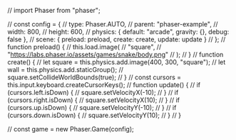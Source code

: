 // import Phaser from "phaser";

// const config = {
// type: Phaser.AUTO,
// parent: "phaser-example",
// width: 800,
// height: 600,
// physics: { default: "arcade", gravity: {}, debug: false },
// scene: { preload: preload, create: create, update: update }
// };
// function preload() {
// this.load.image(
// "square",
// "https://labs.phaser.io/assets/games/snake/body.png"
// );
// }
// function create() {
// let square = this.physics.add.image(400, 300, "square");
// let wall = this.physics.add.staticGroup();
// square.setCollideWorldBounds(true);
// }
// const cursors = this.input.keyboard.createCursorKeys();
// function update() {
// if (cursors.left.isDown) {
// square.setVelocityX(-10);
// }
// if (cursors.right.isDown) {
// square.setVelocityX(10);
// }
// if (cursors.up.isDown) {
// square.setVelocityY(-10);
// }
// if (cursors.down.isDown) {
// square.setVelocityY(10);
// }
// }

// const game = new Phaser.Game(config);
